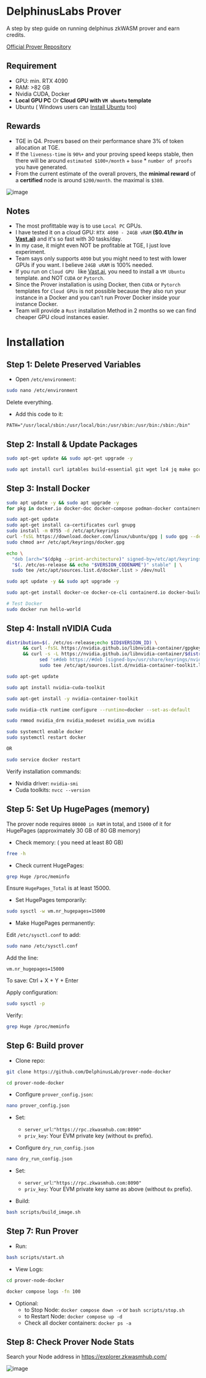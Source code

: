# DelphinusLabs Prover
A step by step guide on running delphinus zkWASM prover and earn credits.

[Official Prover Repository
](https://github.com/DelphinusLab/prover-node-docker/tree/main?tab=readme-ov-file#prover-node-configuration)
## Requirement
* GPU: min. RTX 4090
* RAM: >82 GB
* Nvidia CUDA, Docker
* **Local GPU PC** Or **Cloud GPU with `VM ubuntu` template**
* Ubuntu ( Windows users can [Install Ubuntu](https://github.com/0xmoei/Install-Linux-on-Windows) too)

## Rewards
* TGE in Q4. Provers based on their performance share 3% of token allocation at TGE.
* If the `liveness-time` is `90%+` and your proving speed keeps stable, then there will be around `estimated $100+/month` + `base` * `number of proofs` you have generated.
* From the current estimate of the overall provers, the **minimal reward** of a **certified** node is around `$200/month`.
the maximal is `$380`.

![image](https://github.com/user-attachments/assets/c9c17d92-0bf9-4095-9bf3-7bd6d0623841)


## Notes
* The most profittable way is to use `Local PC` GPUs.
* I have tested it on a cloud GPU: `RTX 4090 - 24GB vRAM` **($0.41/hr in [Vast.ai](https://cloud.vast.ai/?ref_id=228875))** and it's so fast with 30 tasks/day.
* In my case, it might even NOT be profitable at TGE, I just love experiment.
* Team says only supports `4090` but you might need to test with lower GPUs if you want. I believe `24GB vRAM` is 100% needed.
* If you run on `Cloud GPU ` like [Vast.ai](https://cloud.vast.ai/?ref_id=228875), you need to install a `VM Ubuntu` template. and NOT `CUDA` or `Pytorch`.
* Since the Prover installation is using Docker, then `CUDA` or `Pytorch` templates for `Cloud GPUs` is not possible because they also run your instance in a Docker and you can't run Prover Docker inside your instance Docker.
* Team will provide a `Rust` installation Method in 2 months so we can find cheaper GPU cloud instances easier.


# Installation

## Step 1: Delete Preserved Variables

* Open `/etc/environment`:
```bash
sudo nano /etc/environment
```
Delete everything.

* Add this code to it:
```
PATH="/usr/local/sbin:/usr/local/bin:/usr/sbin:/usr/bin:/sbin:/bin"
```

## Step 2: Install & Update Packages
```bash
sudo apt-get update && sudo apt-get upgrade -y
```
```bash
sudo apt install curl iptables build-essential git wget lz4 jq make gcc nano automake autoconf tmux htop nvme-cli libgbm1 pkg-config libssl-dev libleveldb-dev tar clang bsdmainutils ncdu unzip libleveldb-dev  -y
```

## Step 3: Install Docker
```bash
sudo apt update -y && sudo apt upgrade -y
for pkg in docker.io docker-doc docker-compose podman-docker containerd runc; do sudo apt-get remove $pkg; done

sudo apt-get update
sudo apt-get install ca-certificates curl gnupg
sudo install -m 0755 -d /etc/apt/keyrings
curl -fsSL https://download.docker.com/linux/ubuntu/gpg | sudo gpg --dearmor -o /etc/apt/keyrings/docker.gpg
sudo chmod a+r /etc/apt/keyrings/docker.gpg

echo \
  "deb [arch="$(dpkg --print-architecture)" signed-by=/etc/apt/keyrings/docker.gpg] https://download.docker.com/linux/ubuntu \
  "$(. /etc/os-release && echo "$VERSION_CODENAME")" stable" | \
  sudo tee /etc/apt/sources.list.d/docker.list > /dev/null

sudo apt update -y && sudo apt upgrade -y

sudo apt-get install docker-ce docker-ce-cli containerd.io docker-buildx-plugin docker-compose-plugin

# Test Docker
sudo docker run hello-world
```

## Step 4: Install nVIDIA Cuda
```bash
distribution=$(. /etc/os-release;echo $ID$VERSION_ID) \
      && curl -fsSL https://nvidia.github.io/libnvidia-container/gpgkey | sudo gpg --dearmor -o /usr/share/keyrings/nvidia-container-toolkit-keyring.gpg \
      && curl -s -L https://nvidia.github.io/libnvidia-container/$distribution/libnvidia-container.list | \
            sed 's#deb https://#deb [signed-by=/usr/share/keyrings/nvidia-container-toolkit-keyring.gpg] https://#g' | \
            sudo tee /etc/apt/sources.list.d/nvidia-container-toolkit.list
```
```bash
sudo apt-get update
```
```bash
sudo apt install nvidia-cuda-toolkit
```
```bash
sudo apt-get install -y nvidia-container-toolkit
```
```bash
sudo nvidia-ctk runtime configure --runtime=docker --set-as-default
```
```bash
sudo rmmod nvidia_drm nvidia_modeset nvidia_uvm nvidia
```
```bash
sudo systemctl enable docker
sudo systemctl restart docker

OR

sudo service docker restart
```

Verify installation commands:
* Nvidia driver: `nvidia-smi`
* Cuda toolkits: `nvcc --version`

## Step 5: Set Up HugePages (memory)
The prover node requires `80000 in RAM` in total, and `15000` of it for HugePages (approximately 30 GB of 80 GB memory)

* Check memory: ( you need at least 80 GB)
```bash
free -h
```

* Check current HugePages:
```bash
grep Huge /proc/meminfo
```
Ensure `HugePages_Total` is at least 15000.

* Set HugePages temporarily:
```bash
sudo sysctl -w vm.nr_hugepages=15000
```

* Make HugePages permanently:

Edit `/etc/sysctl.conf` to add:
```bash
sudo nano /etc/sysctl.conf
```
Add the line:
```
vm.nr_hugepages=15000
```
To save: Ctrl + X + Y + Enter

Apply configuration:
```bash
sudo sysctl -p
```

Verify:
```bash
grep Huge /proc/meminfo
```

## Step 6: Build prover
* Clone repo:
```bash
git clone https://github.com/DelphinusLab/prover-node-docker
```
```bash
cd prover-node-docker
```

* Configure `prover_config.json`:
```bash
nano prover_config.json
```
* Set:  
  * `server_url`:`"https://rpc.zkwasmhub.com:8090"`
  * `priv_key`: Your EVM private key (without `0x` prefix).

* Configure `dry_run_config.json`
```bash
nano dry_run_config.json
```
* Set:  
  * `server_url`:`"https://rpc.zkwasmhub.com:8090"`
  * `priv_key`: Your EVM private key same as above (without `0x` prefix).

* Build: 
```bash
bash scripts/build_image.sh
```

## Step 7: Run Prover
* Run:
```bash
bash scripts/start.sh
```

* View Logs:
```bash
cd prover-node-docker

docker compose logs -fn 100
```

* Optional:
  * to Stop Node: `docker compose down -v` or `bash scripts/stop.sh`
  * to Restart Node: `docker compose up -d`
  * Check all docker containers: `docker ps -a`

## Step 8: Check Prover Node Stats
Search your Node address in https://explorer.zkwasmhub.com/

![image](https://github.com/user-attachments/assets/8e6df221-0ca3-4811-a011-61b091e902e5)

